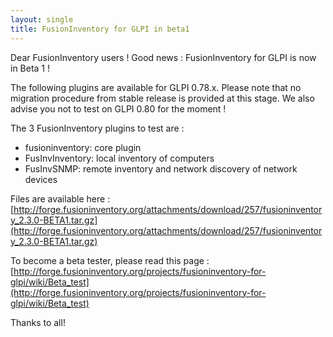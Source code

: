```yaml
---
layout: single
title: FusionInventory for GLPI in beta1
---
```


Dear FusionInventory users !
Good news : FusionInventory for GLPI is now in Beta 1 !

The following plugins are available for GLPI 0.78.x.
Please note that no migration procedure from stable release is provided at this stage.
We also advise you not to test on GLPI 0.80 for the moment !

The 3 FusionInventory plugins to test are :
* fusioninventory: core plugin
* FusInvInventory: local inventory of computers
* FusInvSNMP: remote inventory and network discovery of network devices

Files are available here : [http://forge.fusioninventory.org/attachments/download/257/fusioninventory_2.3.0-BETA1.tar.gz](http://forge.fusioninventory.org/attachments/download/257/fusioninventory_2.3.0-BETA1.tar.gz)

To become a beta tester, please read this page : [http://forge.fusioninventory.org/projects/fusioninventory-for-glpi/wiki/Beta_test](http://forge.fusioninventory.org/projects/fusioninventory-for-glpi/wiki/Beta_test)

Thanks to all!
